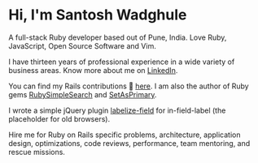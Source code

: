 # Hi, I'm Santosh Wadghule

A full-stack Ruby developer based out of Pune, India. Love Ruby, JavaScript, 
Open Source Software and Vim.

I have thirteen years of professional experience in a wide variety of business areas.
Know more about me on [LinkedIn](https://www.linkedin.com/in/santosh-wadghule).

You can find my Rails contributions 💎 [here](http://contributors.rubyonrails.org/contributors/santosh-wadghule/commits).
I am also the author of Ruby gems [RubySimpleSearch](https://github.com/mechanicles/ruby_simple_search)
and [SetAsPrimary](https://github.com/mechanicles/set_as_primary).

I wrote a simple jQuery plugin [labelize-field](https://github.com/mechanicles/labelize-field)
for in-field-label (the placeholder for old browsers).

Hire me for Ruby on Rails specific problems, architecture, application design, 
optimizations, code reviews, performance, team mentoring, and rescue missions.